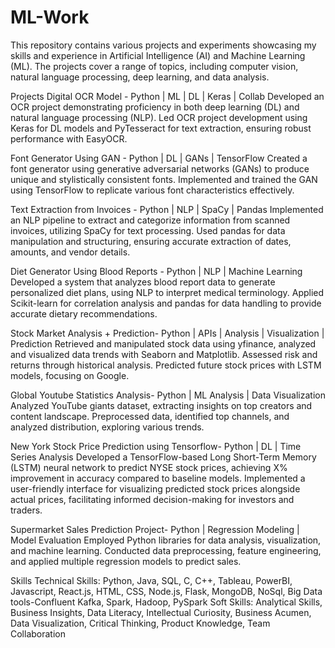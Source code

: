 # ML-Work
This repository contains various projects and experiments showcasing my skills and experience in Artificial Intelligence (AI) and Machine Learning (ML). The projects cover a range of topics, including computer vision, natural language processing, deep learning, and data analysis.

Projects
Digital OCR Model - Python | ML | DL | Keras | Collab
Developed an OCR project demonstrating proficiency in both deep learning (DL) and natural language processing (NLP).
Led OCR project development using Keras for DL models and PyTesseract for text extraction, ensuring robust performance with EasyOCR.

Font Generator Using GAN - Python | DL | GANs | TensorFlow
Created a font generator using generative adversarial networks (GANs) to produce unique and stylistically consistent fonts.
Implemented and trained the GAN using TensorFlow to replicate various font characteristics effectively.

Text Extraction from Invoices - Python | NLP | SpaCy | Pandas
Implemented an NLP pipeline to extract and categorize information from scanned invoices, utilizing SpaCy for text processing.
Used pandas for data manipulation and structuring, ensuring accurate extraction of dates, amounts, and vendor details.

Diet Generator Using Blood Reports - Python | NLP | Machine Learning
Developed a system that analyzes blood report data to generate personalized diet plans, using NLP to interpret medical terminology.
Applied Scikit-learn for correlation analysis and pandas for data handling to provide accurate dietary recommendations.

Stock Market Analysis + Prediction- Python | APIs | Analysis | Visualization | Prediction
Retrieved and manipulated stock data using yfinance, analyzed and visualized data trends with Seaborn and Matplotlib.
Assessed risk and returns through historical analysis.
Predicted future stock prices with LSTM models, focusing on Google.

Global Youtube Statistics Analysis- Python | ML Analysis | Data Visualization
Analyzed YouTube giants dataset, extracting insights on top creators and content landscape.
Preprocessed data, identified top channels, and analyzed distribution, exploring various trends.

New York Stock Price Prediction using Tensorflow- Python | DL | Time Series Analysis
Developed a TensorFlow-based Long Short-Term Memory (LSTM) neural network to predict NYSE stock prices, achieving X% improvement in accuracy compared to baseline models.
Implemented a user-friendly interface for visualizing predicted stock prices alongside actual prices, facilitating informed decision-making for investors and traders.

Supermarket Sales Prediction Project- Python | Regression Modeling | Model Evaluation
Employed Python libraries for data analysis, visualization, and machine learning.
Conducted data preprocessing, feature engineering, and applied multiple regression models to predict sales.

Skills
Technical Skills: Python, Java, SQL, C, C++, Tableau, PowerBI, Javascript, React.js, HTML, CSS, Node.js, Flask, MongoDB, NoSql, Big Data tools-Confluent Kafka, Spark, Hadoop, PySpark
Soft Skills: Analytical Skills, Business Insights, Data Literacy, Intellectual Curiosity, Business Acumen, Data Visualization, Critical Thinking, Product Knowledge, Team Collaboration
